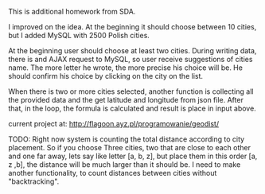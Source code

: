 This is additional homework from SDA. 

I improved on the idea. At the beginning it should choose between 10 cities, but I added MySQL with 2500 Polish cities.

At the beginning user should choose at least two cities. During writing
data, there is and AJAX request to MySQL, so user receive suggestions of cities name. 
The more letter he wrote, the more precise his choice will be. He should confirm his 
choice by clicking on the city on the list. 

When there is two or more cities selected, another function is
collecting all the provided data and the get latitude and longitude from
json file. After that, in the loop, the formula is calculated and result
is place in input above.

current project at: http://flagoon.ayz.pl/programowanie/geodist/

TODO: Right now system is counting the total distance according
to city placement. So if you choose Three cities, two that are close to each other and one far away, lets say
like letter [a, b, z], but place them in this order [a, z ,b], the distance will be much
larger than it should be. I need to make another functionality, to count
distances between cities without "backtracking". 